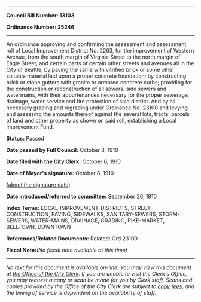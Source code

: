 

********

**Council Bill Number: 13103**
   
**Ordinance Number: 25246**
********

 An ordinance approving and confirming the assessment and assessment roll of Local Improvement District No. 2263, for the improvement of Western Avenue, from the south margin of Virginia Street to the north margin of Eagle Street, and certain parts of certain other streets and avenues all in the City of Seattle, by paving the same with vitrified brick or some other suitable material laid upon a proper concrete foundation; by constructing brick or stone gutters with granite or armored concrete curbs; providing for the construction or reconstruction of all sewers, side sewers and watermains, with their appurtenances necessary for the proper sewerage, drainage, water service and fire protection of said district. And by all necessary grading and regrading under Ordinance No. 23100 and levying and assessing the amounts thereof against the several lots, tracts, parcels of land and other property as shown on said roll, establishing a Local Improvement Fund.

**Status:** Passed
   
**Date passed by Full Council:** October 3, 1910
   
**Date filed with the City Clerk:** October 6, 1910
   
**Date of Mayor's signature:** October 6, 1910
   
[(about the signature date)](/~public/approvaldate.htm)
   
   
   
**Date introduced/referred to committee:** September 26, 1910
   
   
**Index Terms:** LOCAL-IMPROVEMENT-DISTRICTS, STREET-CONSTRUCTION, PAVING, SIDEWALKS, SANITARY-SEWERS, STORM-SEWERS, WATER-MAINS, DRAINAGE, GRADING, PIKE-MARKET, BELLTOWN, DOWNTOWN

**References/Related Documents:** Related: Ord 23100

**Fiscal Note:**_(No fiscal note available at this time)_
********

_No text for this document is available on-line. You may view this document at [the Office of the City Clerk](http://www.seattle.gov/leg/clerk/contactUs.htm). If you are unable to visit the Clerk's Office, you may request a copy or scan be made for you by Clerk staff. Scans and copies provided by the Office of the City Clerk are subject to [copy fees](http://clerk.seattle.gov/~public/clerkfees.htm), and the timing of service is dependent on the availability of staff._

